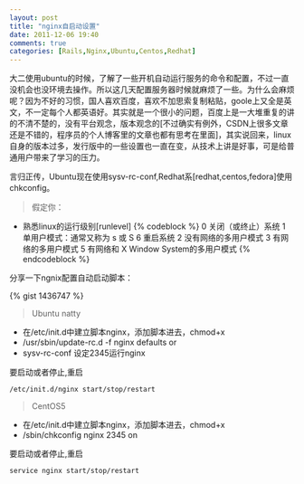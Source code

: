 ```yaml
---
layout: post
title: "nginx自启动设置"
date: 2011-12-06 19:40
comments: true
categories: [Rails,Nginx,Ubuntu,Centos,Redhat]
---
```


大二使用ubuntu的时候，了解了一些开机自动运行服务的命令和配置，不过一直没机会也没环境去操作。所以这几天配置服务器时候就麻烦了一些。为什么会麻烦呢？因为不好的习惯，国人喜欢百度，喜欢不加思索复制粘贴，goole上又全是英文，不一定每个人都英语好。其实就是一个很小的问题，百度上是一大堆重复的讲的不清不楚的，没有平台观念，版本观念的[不过确实有例外，CSDN上很多文章还是不错的，程序员的个人博客里的文章也都有思考在里面]，其实说回来，linux自身的版本过多，发行版中的一些设置也一直在变，从技术上讲是好事，可是给普通用户带来了学习的压力。

 言归正传，Ubuntu现在使用sysv-rc-conf,Redhat系[redhat,centos,fedora]使用chkconfig。
 
 >假定你：
 
 - 熟悉linux的运行级别[runlevel]
 {% codeblock %}
 0	关闭（或终止）系统
 1	单用户模式：通常又称为 s 或 S
 6	重启系统
 2	没有网络的多用户模式
 3	有网络的多用户模式
 5	有网络和 X Window System的多用户模式
 {% endcodeblock %}

 
 分享一下ngnix配置自动启动脚本：


{% gist 1436747 %}



>Ubuntu natty

- 在/etc/init.d中建立脚本nginx，添加脚本进去，chmod+x
- /usr/sbin/update-rc.d -f nginx defaults
or
- sysv-rc-conf 设定2345运行nginx

要启动或者停止,重启

`/etc/init.d/nginx start/stop/restart`


>CentOS5

- 在/etc/init.d中建立脚本nginx，添加脚本进去，chmod+x
- /sbin/chkconfig nginx 2345 on

要启动或者停止,重启

`service nginx start/stop/restart`











